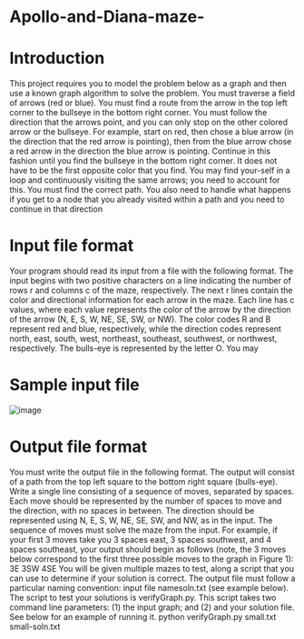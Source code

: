 # Apollo-and-Diana-maze-

# Introduction
This project requires you to model the problem below as a graph and then use a known graph
algorithm to solve the problem.
You must traverse a field of arrows (red or blue). You must find a route from the arrow in the
top left corner to the bullseye in the bottom right corner. You must follow the direction that the
arrows point, and you can only stop on the other colored arrow or the bullseye. For example, start
on red, then chose a blue arrow (in the direction that the red arrow is pointing), then from the blue
arrow chose a red arrow in the direction the blue arrow is pointing. Continue in this fashion until
you find the bullseye in the bottom right corner. It does not have to be the first opposite color that
you find. You may find your-self in a loop and continuously visiting the same arrows; you need
to account for this. You must find the correct path. You also need to handle what happens if you
get to a node that you already visited within a path and you need to continue in that direction

# Input file format
Your program should read its input from a file with the following format. The input begins with
two positive characters on a line indicating the number of rows r and columns c of the maze, respectively. The next r lines contain the color and directional information for each arrow in the
maze. Each line has c values, where each value represents the color of the arrow by the direction of the arrow (N, E, S, W, NE, SE, SW, or NW). The color codes R and B represent red and
blue, respectively, while the direction codes represent north, east, south, west, northeast, southeast, southwest, or northwest, respectively. The bulls-eye is represented by the letter O. You may

# Sample input file

![image](https://user-images.githubusercontent.com/65825453/143988371-eee0ac50-e8bc-4c8c-8d7d-a49af1130aa0.png)

# Output file format
You must write the output file in the following format. The output will consist of a path from the
top left square to the bottom right square (bulls-eye). Write a single line consisting of a sequence of
moves, separated by spaces. Each move should be represented by the number of spaces to move
and the direction, with no spaces in between. The direction should be represented using N, E, S,
W, NE, SE, SW, and NW, as in the input. The sequence of moves must solve the maze from the
input. For example, if your first 3 moves take you 3 spaces east, 3 spaces southwest, and 4 spaces
southeast, your output should begin as follows (note, the 3 moves below correspond to the first
three possible moves to the graph in Figure 1): 3E 3SW 4SE
You will be given multiple mazes to test, along a script that you can use to determine if your
solution is correct. The output file must follow a particular naming convention: input file namesoln.txt (see example below). The script to test your solutions is verifyGraph.py. This script takes
two command line parameters: (1) the input graph; and (2) and your solution file. See below for
an example of running it.
python verifyGraph.py small.txt small-soln.txt
